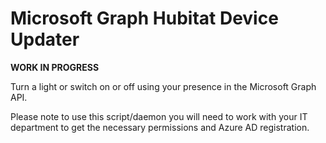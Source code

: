 # Microsoft Graph Hubitat Device Updater

**WORK IN PROGRESS**

Turn a light or switch on or off using your presence in the Microsoft Graph API.

Please note to use this script/daemon you will need to work with your IT department to get the necessary permissions and Azure AD registration.